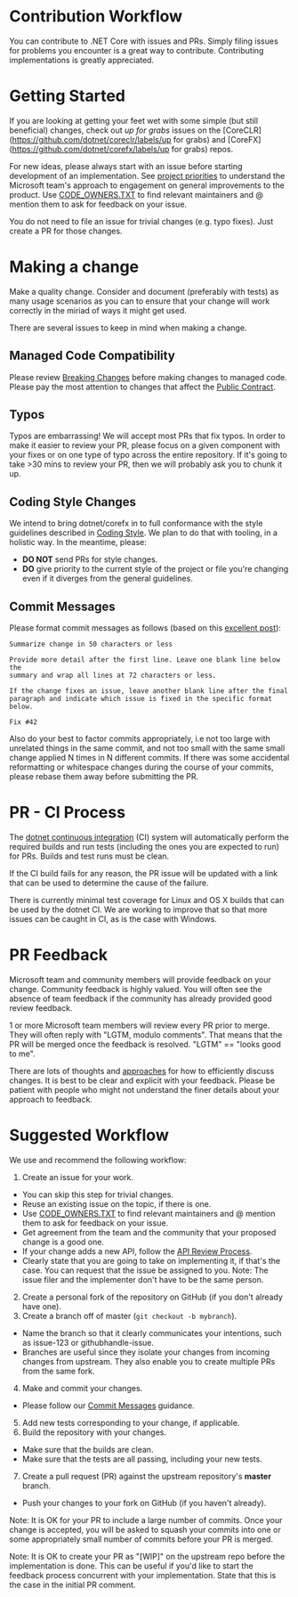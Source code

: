 Contribution Workflow
=====================

You can contribute to .NET Core with issues and PRs. Simply filing issues for problems you encounter is a great way to contribute. Contributing implementations is greatly appreciated.

Getting Started
===============

If you are looking at getting your feet wet with some simple (but still beneficial) changes, check out _up for grabs_ issues on the [CoreCLR](https://github.com/dotnet/coreclr/labels/up for grabs) and [CoreFX](https://github.com/dotnet/corefx/labels/up for grabs) repos. 

For new ideas, please always start with an issue before starting development of an implementation. See [project priorities](project-priorities.md) to understand the Microsoft team's approach to engagement on general improvements to the product. Use [CODE_OWNERS.TXT](https://github.com/dotnet/coreclr/blob/CODE_OWNERS.TXT) to find relevant maintainers and @ mention them to ask for feedback on your issue.

You do not need to file an issue for trivial changes (e.g. typo fixes). Just create a PR for those changes.

Making a change
===============

Make a quality change. Consider and document (preferably with tests) as many usage scenarios as you can to ensure that your change will work correctly in the miriad of ways it might get used.

There are several issues to keep in mind when making a change.

Managed Code Compatibility
--------------------------
Please review [Breaking Changes](https://github.com/dotnet/corefx/blob/master/Documentation/coding-guidelines/breaking-changes.md) before making changes to managed code. Please pay the most attention to changes that affect the [Public Contract](https://github.com/dotnet/corefx/blob/master/Documentation/coding-guidelines/breaking-changes.md#bucket-1-public-contract).

Typos
-----
Typos are embarrassing! We will accept most PRs that fix typos. In order to make it easier to review your PR, please focus on a given component with your fixes or on one type of typo across the entire repository. If it's going to take >30 mins to review your PR, then we will probably ask you to chunk it up.

Coding Style Changes
--------------------

We intend to bring dotnet/corefx in to full conformance with the style guidelines described in [Coding Style](https://github.com/dotnet/corefx/blob/master/Documentation/coding-guidelines/coding-style.md). We plan to do that with tooling, in a holistic way. In the meantime, please:

* **DO NOT** send PRs for style changes. 
* **DO** give priority to the current style of the project or file you're changing even if it diverges from the general guidelines.

Commit Messages
---------------

Please format commit messages as follows (based on this [excellent post](http://tbaggery.com/2008/04/19/a-note-about-git-commit-messages.html)):

```
Summarize change in 50 characters or less

Provide more detail after the first line. Leave one blank line below the
summary and wrap all lines at 72 characters or less.

If the change fixes an issue, leave another blank line after the final
paragraph and indicate which issue is fixed in the specific format
below.

Fix #42
```

Also do your best to factor commits appropriately, i.e not too large with unrelated
things in the same commit, and not too small with the same small change applied N
times in N different commits. If there was some accidental reformatting or whitespace
changes during the course of your commits, please rebase them away before submitting
the PR.

PR - CI Process
===============

The [dotnet continuous integration](http://dotnet-ci.cloudapp.net/) (CI) system will automatically perform the required builds and run tests (including the ones you are expected to run) for PRs. Builds and test runs must be clean.

If the CI build fails for any reason, the PR issue will be updated with a link that can be used to determine the cause of the failure.

There is currently minimal test coverage for Linux and OS X builds that can be used by the dotnet CI. We are working to improve that so that more issues can be caught in CI, as is the case with Windows.

PR Feedback
===========

Microsoft team and community members will provide feedback on your change. Community feedback is highly valued. You will often see the absence of team feedback if the community has already provided good review feedback. 

1 or more Microsoft team members will review every PR prior to merge. They will often reply with "LGTM, modulo comments". That means that the PR will be merged once the feedback is resolved. "LGTM" == "looks good to me".

There are lots of thoughts and [approaches](https://github.com/antlr/antlr4-cpp/blob/master/CONTRIBUTING.md#emoji) for how to efficiently discuss changes. It is best to be clear and explicit with your feedback. Please be patient with people who might not understand the finer details about your approach to feedback.

Suggested Workflow
==================

We use and recommend the following workflow:

1. Create an issue for your work. 
  - You can skip this step for trivial changes.
  - Reuse an existing issue on the topic, if there is one.
  - Use [CODE_OWNERS.TXT](https://github.com/dotnet/coreclr/blob/CODE_OWNERS.TXT) to find relevant maintainers and @ mention them to ask for feedback on your issue.
  - Get agreement from the team and the community that your proposed change is a good one.
  - If your change adds a new API, follow the [API Review Process](https://github.com/dotnet/corefx/blob/master/Documentation/project-docs/api-review-process.md). 
  - Clearly state that you are going to take on implementing it, if that's the case. You can request that the issue be assigned to you. Note: The issue filer and the implementer don't have to be the same person.
2. Create a personal fork of the repository on GitHub (if you don't already have one).
3. Create a branch off of master (`git checkout -b mybranch`). 
  - Name the branch so that it clearly communicates your intentions, such as issue-123 or githubhandle-issue. 
  - Branches are useful since they isolate your changes from incoming changes from upstream. They also enable you to create multiple PRs from the same fork.
4. Make and commit your changes.
  - Please follow our [Commit Messages](https://github.com/dotnet/coreclr/blob/master/Documentation/project-docs/contributing-workflow.md#commit-messages) guidance.
5. Add new tests corresponding to your change, if applicable.
6. Build the repository with your changes.
  - Make sure that the builds are clean.
  - Make sure that the tests are all passing, including your new tests.
7. Create a pull request (PR) against the upstream repository's **master** branch.
  - Push your changes to your fork on GitHub (if you haven't already).

Note: It is OK for your PR to include a large number of commits. Once your change is accepted, you will be asked to squash your commits into one or some appropriately small number of commits before your PR is merged.

Note: It is OK to create your PR as "[WIP]" on the upstream repo before the implementation is done. This can be useful if you'd like to start the feedback process concurrent with your implementation. State that this is the case in the initial PR comment.

